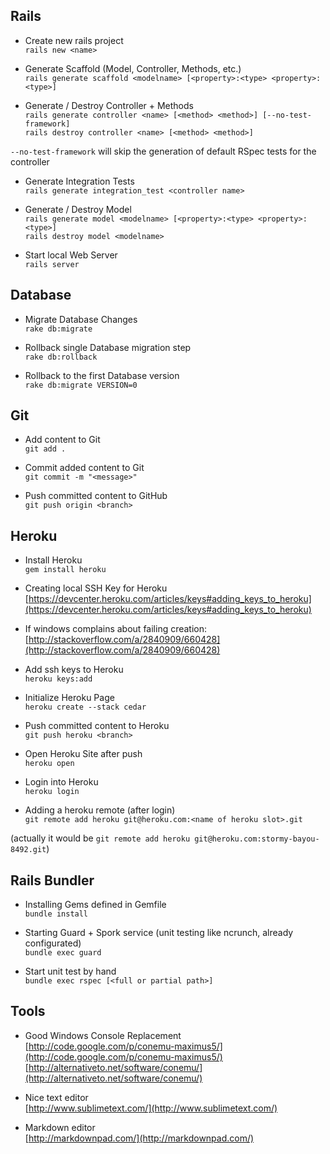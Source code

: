 ## Rails

- Create new rails project  
`rails new <name>`

- Generate Scaffold (Model, Controller, Methods, etc.)  
`rails generate scaffold <modelname> [<property>:<type> <property>:<type>]`

- Generate / Destroy Controller + Methods  
`rails generate controller <name> [<method> <method>] [--no-test-framework]`  
`rails destroy controller <name> [<method> <method>]`

`--no-test-framework` will skip the generation of default RSpec tests for the controller

- Generate Integration Tests  
`rails generate integration_test <controller name>`

- Generate / Destroy Model  
`rails generate model <modelname> [<property>:<type> <property>:<type>]`  
`rails destroy model <modelname>`

- Start local Web Server  
`rails server`

## Database

- Migrate Database Changes  
`rake db:migrate`

- Rollback single Database migration step  
`rake db:rollback`

- Rollback to the first Database version  
`rake db:migrate VERSION=0`

## Git

- Add content to Git  
`git add .`

- Commit added content to Git  
`git commit -m "<message>"`

- Push committed content to GitHub  
`git push origin <branch>`

## Heroku

- Install Heroku  
`gem install heroku`

- Creating local SSH Key for Heroku  
[https://devcenter.heroku.com/articles/keys#adding_keys_to_heroku](https://devcenter.heroku.com/articles/keys#adding_keys_to_heroku)  
 - If windows complains about failing creation:  
[http://stackoverflow.com/a/2840909/660428](http://stackoverflow.com/a/2840909/660428)

- Add ssh keys to Heroku  
`heroku keys:add`

- Initialize Heroku Page  
`heroku create --stack cedar`

- Push committed content to Heroku  
`git push heroku <branch>`

- Open Heroku Site after push  
`heroku open`

- Login into Heroku  
`heroku login`

- Adding a heroku remote (after login)  
`git remote add heroku git@heroku.com:<name of heroku slot>.git`

(actually it would be `git remote add heroku git@heroku.com:stormy-bayou-8492.git`)

## Rails Bundler

- Installing Gems defined in Gemfile  
`bundle install`

- Starting Guard + Spork service (unit testing like ncrunch, already configurated)  
`bundle exec guard`

- Start unit test by hand  
`bundle exec rspec [<full or partial path>]`

## Tools

- Good Windows Console Replacement  
[http://code.google.com/p/conemu-maximus5/](http://code.google.com/p/conemu-maximus5/) [http://alternativeto.net/software/conemu/](http://alternativeto.net/software/conemu/)

- Nice text editor  
[http://www.sublimetext.com/](http://www.sublimetext.com/)

- Markdown editor  
[http://markdownpad.com/](http://markdownpad.com/)